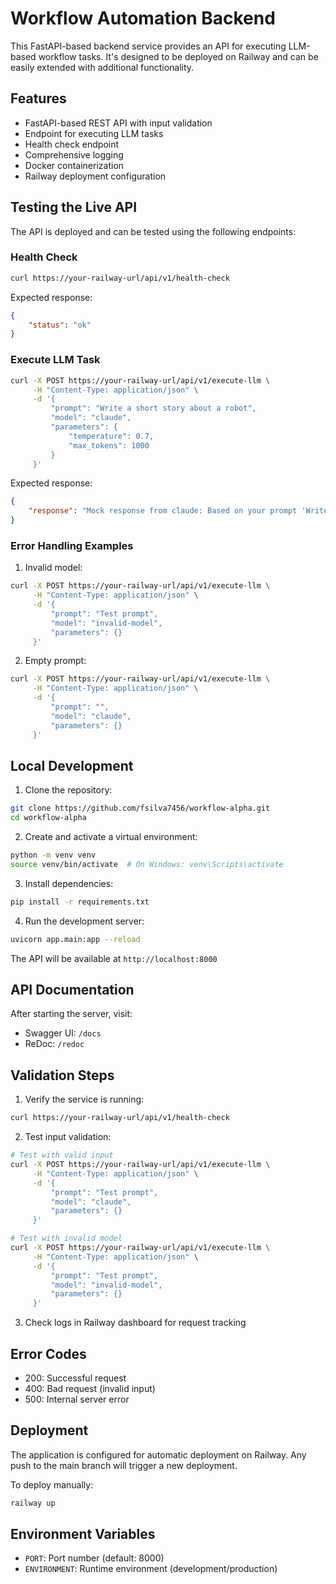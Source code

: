 # Workflow Automation Backend

This FastAPI-based backend service provides an API for executing LLM-based workflow tasks. It's designed to be deployed on Railway and can be easily extended with additional functionality.

## Features

- FastAPI-based REST API with input validation
- Endpoint for executing LLM tasks
- Health check endpoint
- Comprehensive logging
- Docker containerization
- Railway deployment configuration

## Testing the Live API

The API is deployed and can be tested using the following endpoints:

### Health Check

```bash
curl https://your-railway-url/api/v1/health-check
```

Expected response:
```json
{
    "status": "ok"
}
```

### Execute LLM Task

```bash
curl -X POST https://your-railway-url/api/v1/execute-llm \
     -H "Content-Type: application/json" \
     -d '{
         "prompt": "Write a short story about a robot",
         "model": "claude",
         "parameters": {
             "temperature": 0.7,
             "max_tokens": 1000
         }
     }'
```

Expected response:
```json
{
    "response": "Mock response from claude: Based on your prompt 'Write a short story about a robot', here is a simulated response."
}
```

### Error Handling Examples

1. Invalid model:
```bash
curl -X POST https://your-railway-url/api/v1/execute-llm \
     -H "Content-Type: application/json" \
     -d '{
         "prompt": "Test prompt",
         "model": "invalid-model",
         "parameters": {}
     }'
```

2. Empty prompt:
```bash
curl -X POST https://your-railway-url/api/v1/execute-llm \
     -H "Content-Type: application/json" \
     -d '{
         "prompt": "",
         "model": "claude",
         "parameters": {}
     }'
```

## Local Development

1. Clone the repository:
```bash
git clone https://github.com/fsilva7456/workflow-alpha.git
cd workflow-alpha
```

2. Create and activate a virtual environment:
```bash
python -m venv venv
source venv/bin/activate  # On Windows: venv\Scripts\activate
```

3. Install dependencies:
```bash
pip install -r requirements.txt
```

4. Run the development server:
```bash
uvicorn app.main:app --reload
```

The API will be available at `http://localhost:8000`

## API Documentation

After starting the server, visit:
- Swagger UI: `/docs`
- ReDoc: `/redoc`

## Validation Steps

1. Verify the service is running:
```bash
curl https://your-railway-url/api/v1/health-check
```

2. Test input validation:
```bash
# Test with valid input
curl -X POST https://your-railway-url/api/v1/execute-llm \
     -H "Content-Type: application/json" \
     -d '{
         "prompt": "Test prompt",
         "model": "claude",
         "parameters": {}
     }'

# Test with invalid model
curl -X POST https://your-railway-url/api/v1/execute-llm \
     -H "Content-Type: application/json" \
     -d '{
         "prompt": "Test prompt",
         "model": "invalid-model",
         "parameters": {}
     }'
```

3. Check logs in Railway dashboard for request tracking

## Error Codes

- 200: Successful request
- 400: Bad request (invalid input)
- 500: Internal server error

## Deployment

The application is configured for automatic deployment on Railway. Any push to the main branch will trigger a new deployment.

To deploy manually:

```bash
railway up
```

## Environment Variables

- `PORT`: Port number (default: 8000)
- `ENVIRONMENT`: Runtime environment (development/production)
